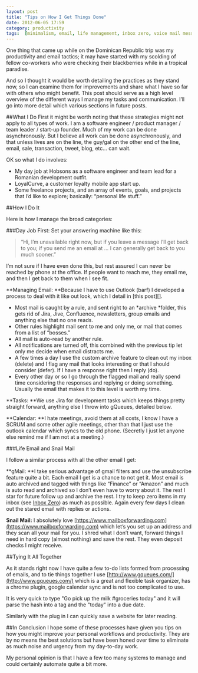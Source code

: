 ```yaml
---
layout: post
title: "Tips on How I Get Things Done"
date: 2012-06-05 17:59
category: productivity
tags:  [minimalism, email, life management, inbox zero, voice mail message]
---
```


One thing that came up while on the Dominican Republic trip was my
productivity and email tactics; it may have started with my scolding of
fellow co-workers who were checking their blackberries while in a
tropical paradise.

And so I thought it would be worth detailing the practices as they stand
now, so I can examine them for improvements and share what I have so far
with others who might benefit. This post should serve as a high level
overview of the different ways I manage my tasks and communication. I’ll
go into more detail which various sections in future posts.

##What I Do
First it might be worth noting that these strategies might not apply to
all types of work. I am a software engineer / product manager / team
leader / start-up founder. Much of my work can be done asynchronously.
But I believe all work can be done asynchronously, and that unless lives
are on the line, the guy/gal on the other end of the line, email, sale,
transaction, tweet, blog, etc… can wait.

OK so what I do involves:

-   My day job at Hobsons as a software engineer and team lead for a
    Romanian development outfit.
-   LoyalCurve, a customer loyalty mobile app start up.
-   Some freelance projects, and an array of events, goals, and projects
    that I’d like to explore; basically: “personal life stuff.”

##How I Do It

Here is how I manage the broad categories:



###Day Job
First: Set your answering machine like this:

> “Hi, I’m unavailable right now, but if you leave a message I’ll get
> back to you; if you send me an email at … I can generally get back to
> you much sooner.”

I’m not sure if I have even done this, but rest assured I can never be
reached by phone at the office. If people want to reach me, they email
me, and then I get back to them when I see fit.


**Managing Email: **Because I have to use Outlook (barf) I developed a
process to deal with it like out look, which I detail in [this post][].

-   Most mail is caught by a rule, and sent right to
    an *archive *folder, this gets rid of Jira, Jive, Confluence,
    newsletters, group emails and anything else that no one reads.
-   Other rules highlight mail sent to me and only me, or mail that
    comes from a list of “bosses.”
-   All mail is auto-read by another rule.
-   All notifications are turned off, this combined with the previous
    tip let only me decide when email distracts me.
-   A few times a day I use the custom archive feature to clean out my
    inbox (delete) and I flag any mail that looks interesting or that I
    should consider (defer). If I have a response right then I reply
    (do).
-   Every other day or so I go through the flagged mail and really spend
    time considering the responses and replying or doing something.
    Usually the email that makes it to this level is worth my time.

**Tasks: **We use Jira for development tasks which keeps things pretty
straight forward, anything else I throw into gQueues, detailed below.

**Calendar: **I hate meetings, avoid them at all costs, I know I have a
SCRUM and some other agile meetings, other than that I just use the
outlook calendar which syncs to the old phone. (Secretly I just let
anyone else remind me if I am not at a meeting.)

###Life Email and Snail Mail

I follow a similar process with all the other email I get:

**gMail: **I take serious advantage of gmail filters and use the
unsubscribe feature quite a bit. Each email I get is a chance to not get
it. Most email is auto archived and tagged with things like “Finance” or
“Amazon” and much is auto read and archived so I don’t even have to
worry about it. The rest I star for future follow up and archive the
rest. I try to keep zero items in my inbox (see [Inbox Zero](http://inboxzero.com/)) as much
as possible. Again every few days I clean out the stared email
with replies or actions.

**Snail Mail:** I absolutely love [https://www.mailboxforwarding.com](https://www.mailboxforwarding.com)
which let’s you set up an address and they scan all your mail for you. I
shred what I don’t want, forward things I need in hard copy (almost
nothing) and save the rest. They even deposit checks I might receive.

##Tying It All Together

As it stands right now I have quite a few to-do lists formed from
processing of emails, and to tie things together I
use [http://www.gqueues.com/](http://www.gqueues.com/) which is a great and flexible task
organizer, has a chrome plugin, google calendar sync and is not too complicated to use.

It is very quick to type "Go pick up the milk #groceries today" and it will parse the hash into a tag and the "today" into a due date.

Similarly with the plug in I can quickly save a website for later reading.

##In Conclusion
I hope some of these processes have given you tips on how you might improve your personal workflows and productivity. They are by no means the best solutions but have been honed over time to eliminate as much noise and urgency from my day-to-day work.

My personal opinion is that I have a few too many systems to manage and could certainly automate quite a bit more.
